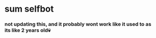 # sum selfbot
### not updating this, and it probably wont work like it used to as its like 2 years old💀
